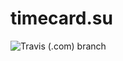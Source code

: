 # timecard.su

![Travis (.com) branch](https://img.shields.io/travis/com/IvanKuchin/timecard.su/development.svg)
